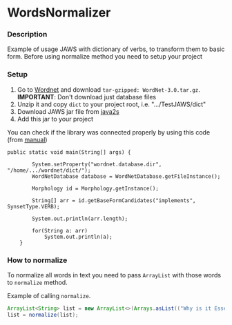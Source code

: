 # WordsNormalizer

### Description

Example of usage JAWS with dictionary of verbs, to transform them to basic form.
Before using normalize method you need to setup your project

### Setup
1. Go to [Wordnet](http://wordnet.princeton.edu/wordnet/download/current-version/) and download `tar-gzipped: WordNet-3.0.tar.gz`. 
**IMPORTANT**: Don't download just database files
2. Unzip it and copy `dict` to your project root, i.e. ".../TestJAWS/dict"
3. Download JAWS jar file from [java2s](http://www.java2s.com/Code/Jar/j/Downloadjawsbinjar.htm)
4. Add this jar to your project

You can check if the library was connected properly by using this code (from [manual](https://www.programcreek.com/2012/07/convert-verbs-to-base-form-by-using-wordnet-in-java/))
```jave
public static void main(String[] args) {
 
		System.setProperty("wordnet.database.dir", "/home/.../wordnet/dict/");
		WordNetDatabase database = WordNetDatabase.getFileInstance();
 
		Morphology id = Morphology.getInstance();
 
		String[] arr = id.getBaseFormCandidates("implements", SynsetType.VERB);
 
		System.out.println(arr.length);
 
		for(String a: arr)
			System.out.println(a);
	}
```

### How to normalize

To normalize all words in text you need to pass `ArrayList` with those words to `normalize` method. 

Example of calling `normalize`. 
```java
ArrayList<String> list = new ArrayList<>(Arrays.asList(("Why is it Essential ... soon!").toLowerCase().replace(",", "").replace("?", " ").replace("!", " ").replace(".", "").split(" ")));
list = normalize(list);
```
